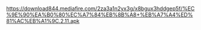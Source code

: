 https://download844.mediafire.com/2za3a1n2yx3g/x8bgux3hddgep5f/%EC%9E%90%EA%B0%80%EC%A7%84%EB%8B%A8+%EB%A7%A4%ED%81%AC%EB%A1%9C.2.11.apk
